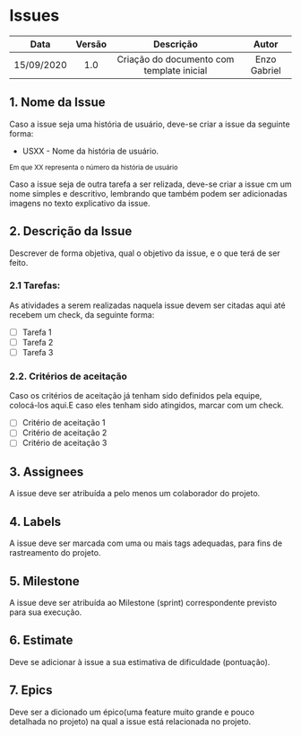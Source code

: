 # Issues

| Data       | Versão | Descrição            | Autor             |
|:----------:|:------:|:--------------------:|:-----------------:|
| 15/09/2020 | 1.0 | Criação do documento com template inicial  | Enzo Gabriel|

## 1. Nome da Issue

Caso a issue seja uma história de usuário, deve-se criar a issue da seguinte forma:
- USXX - Nome da história de usuário.

<sub> Em que XX representa o número da história de usuário</sub>

Caso a issue seja de outra tarefa a ser relizada, deve-se criar a issue cm um nome simples e descritivo, lembrando que também podem ser adicionadas imagens no texto explicativo da issue.

## 2. Descrição da Issue

Descrever de forma objetiva, qual o objetivo da issue, e o que terá de ser feito.

### 2.1 Tarefas:
As atividades a serem realizadas naquela issue devem ser citadas aqui até recebem um check, da seguinte forma:
- [ ] Tarefa 1
- [ ] Tarefa 2
- [ ] Tarefa 3

### 2.2. Critérios de aceitação

Caso os critérios de aceitação já tenham sido definidos pela equipe, colocá-los aqui.E caso eles tenham sido atingidos, marcar com um check.

- [ ] Critério de aceitação 1
- [ ] Critério de aceitação 2
- [ ] Critério de aceitação 3

## 3. Assignees
A issue deve ser atribuída a pelo menos um colaborador do projeto.

## 4. Labels
A issue deve ser marcada com uma ou mais tags adequadas, para fins de rastreamento do projeto.

## 5. Milestone
A issue deve ser atribuída ao Milestone (sprint) correspondente previsto para sua execução.

## 6. Estimate
Deve se adicionar à issue a sua estimativa de dificuldade (pontuação).

## 7. Epics
Deve ser a dicionado um épico(uma feature muito grande e pouco detalhada no projeto) na qual a issue está relacionada no projeto.
